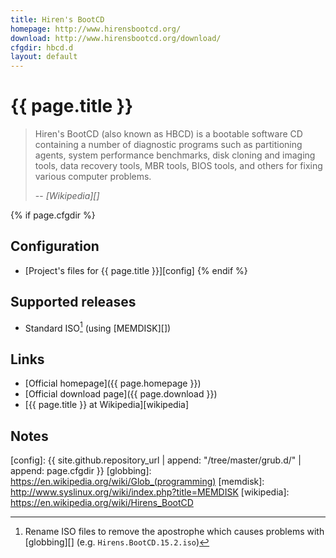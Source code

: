 ```yaml
---
title: Hiren's BootCD
homepage: http://www.hirensbootcd.org/
download: http://www.hirensbootcd.org/download/
cfgdir: hbcd.d
layout: default
---
```


# {{ page.title }}

> Hiren's BootCD (also known as HBCD) is a bootable software CD containing a
> number of diagnostic programs such as partitioning agents, system performance
> benchmarks, disk cloning and imaging tools, data recovery tools, MBR tools,
> BIOS tools, and others for fixing various computer problems.
>
> -- <cite markdown="1">[Wikipedia][]</cite>


{% if page.cfgdir %}
## Configuration

- [Project's files for {{ page.title }}][config]
{% endif %}


## Supported releases

- Standard ISO[^note1] (using [MEMDISK][])


## Links

- [Official homepage]({{ page.homepage }})
- [Official download page]({{ page.download }})
- [{{ page.title }} at Wikipedia][wikipedia]


## Notes

[^note1]: Rename ISO files to remove the apostrophe which causes problems with [globbing][] (e.g. `Hirens.BootCD.15.2.iso`)


[config]: {{ site.github.repository_url | append: "/tree/master/grub.d/" | append: page.cfgdir }}
[globbing]: https://en.wikipedia.org/wiki/Glob_(programming)
[memdisk]: http://www.syslinux.org/wiki/index.php?title=MEMDISK
[wikipedia]: https://en.wikipedia.org/wiki/Hirens_BootCD
